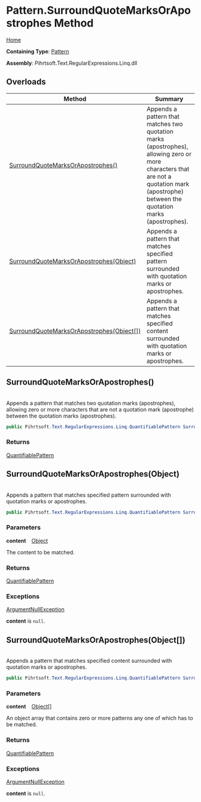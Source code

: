 # Pattern\.SurroundQuoteMarksOrApostrophes Method

[Home](../../../../../../README.md)

**Containing Type**: [Pattern](../README.md)

**Assembly**: Pihrtsoft\.Text\.RegularExpressions\.Linq\.dll

## Overloads

| Method | Summary |
| ------ | ------- |
| [SurroundQuoteMarksOrApostrophes()](#Pihrtsoft_Text_RegularExpressions_Linq_Pattern_SurroundQuoteMarksOrApostrophes) | Appends a pattern that matches two quotation marks \(apostrophes\), allowing zero or more characters that are not a quotation mark \(apostrophe\) between the quotation marks \(apostrophes\)\. |
| [SurroundQuoteMarksOrApostrophes(Object)](#Pihrtsoft_Text_RegularExpressions_Linq_Pattern_SurroundQuoteMarksOrApostrophes_System_Object_) | Appends a pattern that matches specified pattern surrounded with quotation marks or apostrophes\. |
| [SurroundQuoteMarksOrApostrophes(Object\[\])](#Pihrtsoft_Text_RegularExpressions_Linq_Pattern_SurroundQuoteMarksOrApostrophes_System_Object___) | Appends a pattern that matches specified content surrounded with quotation marks or apostrophes\. |

## SurroundQuoteMarksOrApostrophes\(\) <a name="Pihrtsoft_Text_RegularExpressions_Linq_Pattern_SurroundQuoteMarksOrApostrophes"></a>

\
Appends a pattern that matches two quotation marks \(apostrophes\), allowing zero or more characters that are not a quotation mark \(apostrophe\) between the quotation marks \(apostrophes\)\.

```csharp
public Pihrtsoft.Text.RegularExpressions.Linq.QuantifiablePattern SurroundQuoteMarksOrApostrophes()
```

### Returns

[QuantifiablePattern](../../QuantifiablePattern/README.md)

## SurroundQuoteMarksOrApostrophes\(Object\) <a name="Pihrtsoft_Text_RegularExpressions_Linq_Pattern_SurroundQuoteMarksOrApostrophes_System_Object_"></a>

\
Appends a pattern that matches specified pattern surrounded with quotation marks or apostrophes\.

```csharp
public Pihrtsoft.Text.RegularExpressions.Linq.QuantifiablePattern SurroundQuoteMarksOrApostrophes(object content)
```

### Parameters

**content** &ensp; [Object](https://docs.microsoft.com/en-us/dotnet/api/system.object)

The content to be matched\.

### Returns

[QuantifiablePattern](../../QuantifiablePattern/README.md)

### Exceptions

[ArgumentNullException](https://docs.microsoft.com/en-us/dotnet/api/system.argumentnullexception)

**content** is `null`\.

## SurroundQuoteMarksOrApostrophes\(Object\[\]\) <a name="Pihrtsoft_Text_RegularExpressions_Linq_Pattern_SurroundQuoteMarksOrApostrophes_System_Object___"></a>

\
Appends a pattern that matches specified content surrounded with quotation marks or apostrophes\.

```csharp
public Pihrtsoft.Text.RegularExpressions.Linq.QuantifiablePattern SurroundQuoteMarksOrApostrophes(params object[] content)
```

### Parameters

**content** &ensp; [Object](https://docs.microsoft.com/en-us/dotnet/api/system.object)\[\]

An object array that contains zero or more patterns any one of which has to be matched\.

### Returns

[QuantifiablePattern](../../QuantifiablePattern/README.md)

### Exceptions

[ArgumentNullException](https://docs.microsoft.com/en-us/dotnet/api/system.argumentnullexception)

**content** is `null`\.

